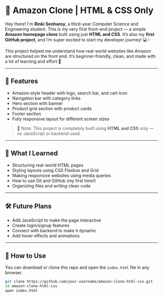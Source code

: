 # 🛒 Amazon Clone | HTML & CSS Only

Hey there! I'm **Rinki Senharoy**, a third-year Computer Science and Engineering student. This is my very first front-end project — a simple **Amazon homepage clone** built using just **HTML and CSS**. It’s also my **first GitHub project**, and I’m super excited to start my developer journey! 💻✨

This project helped me understand how real-world websites like Amazon are structured on the front end. It’s beginner-friendly, clean, and made with a lot of learning and effort 💪

---

## 🌟 Features

- Amazon-style header with logo, search bar, and cart icon  
- Navigation bar with category links  
- Hero section with banner  
- Product grid section with product cards  
- Footer section  
- Fully responsive layout for different screen sizes

> 📌 Note: This project is completely built using **HTML and CSS** only — no JavaScript or backend used.

---

## 🚀 What I Learned

- Structuring real-world HTML pages  
- Styling layouts using CSS Flexbox and Grid  
- Making responsive websites using media queries  
- How to use Git and GitHub (my first time!)  
- Organizing files and writing clean code  

---

## 🛠 Future Plans

- Add JavaScript to make the page interactive  
- Create login/signup features  
- Connect with backend to make it dynamic  
- Add hover effects and animations

---

## 📂 How to Use

You can download or clone this repo and open the `index.html` file in any browser.

```bash
git clone https://github.com/your-username/amazon-clone-html-css.git
cd amazon-clone-html-css
open index.html
